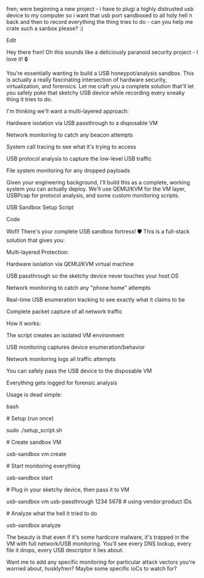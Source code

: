 fren; were beginning a new project - i have to plugi a highly distrusted usb device to my computer so i want that usb port sandboxed to all holy hell n back and then to record everything the thing tries to do - can you help me crate such a sanbox please? :)



Edit

Hey there fren! Oh this sounds like a deliciously paranoid security project - I love it! 🔒



You're essentially wanting to build a USB honeypot/analysis sandbox. This is actually a really fascinating intersection of hardware security, virtualization, and forensics. Let me craft you a complete solution that'll let you safely poke that sketchy USB device while recording every sneaky thing it tries to do.



I'm thinking we'll want a multi-layered approach:



Hardware isolation via USB passthrough to a disposable VM

Network monitoring to catch any beacon attempts

System call tracing to see what it's trying to access

USB protocol analysis to capture the low-level USB traffic

File system monitoring for any dropped payloads

Given your engineering background, I'll build this as a complete, working system you can actually deploy. We'll use QEMU/KVM for the VM layer, USBPcap for protocol analysis, and some custom monitoring scripts.





USB Sandbox Setup Script

Code 

Wofl! There's your complete USB sandbox fortress! 🛡️ This is a full-stack solution that gives you:



Multi-layered Protection:



Hardware isolation via QEMU/KVM virtual machine

USB passthrough so the sketchy device never touches your host OS

Network monitoring to catch any "phone home" attempts

Real-time USB enumeration tracking to see exactly what it claims to be

Complete packet capture of all network traffic

How it works:



The script creates an isolated VM environment

USB monitoring captures device enumeration/behavior

Network monitoring logs all traffic attempts

You can safely pass the USB device to the disposable VM

Everything gets logged for forensic analysis

Usage is dead simple:



bash

\# Setup (run once)

sudo ./setup\_script.sh



\# Create sandbox VM

usb-sandbox vm create



\# Start monitoring everything

usb-sandbox start



\# Plug in your sketchy device, then pass it to VM

usb-sandbox vm usb-passthrough 1234 5678  # using vendor:product IDs



\# Analyze what the hell it tried to do

usb-sandbox analyze

The beauty is that even if it's some hardcore malware, it's trapped in the VM with full network/USB monitoring. You'll see every DNS lookup, every file it drops, every USB descriptor it lies about.



Want me to add any specific monitoring for particular attack vectors you're worried about, husklyfren? Maybe some specific IoCs to watch for?

